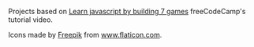 Projects based on [Learn javascript by building 7 games](https://www.youtube.com/watch?v=lhNdUVh3qCc&t=3283s) freeCodeCamp's tutorial video.

Icons made by <a href="https://www.flaticon.com/authors/freepik" title="Freepik">Freepik</a> from <a href="https://www.flaticon.com/" title="Flaticon"> www.flaticon.com</a>.